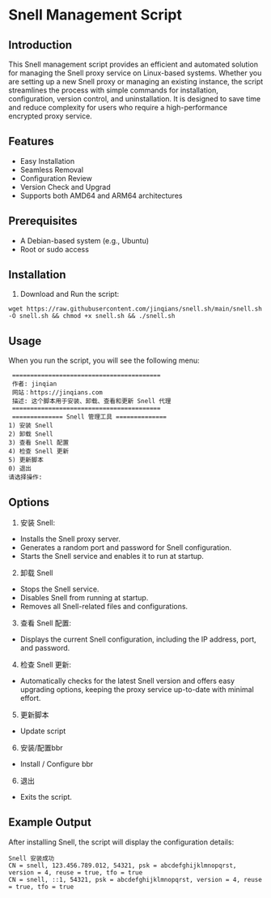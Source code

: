 # Snell Management Script

## Introduction
This Snell management script provides an efficient and automated solution for managing the Snell proxy service on Linux-based systems. Whether you are setting up a new Snell proxy or managing an existing instance, the script streamlines the process with simple commands for installation, configuration, version control, and uninstallation. It is designed to save time and reduce complexity for users who require a high-performance encrypted proxy service.


## Features
+ Easy Installation
+ Seamless Removal
+ Configuration Review
+ Version Check and Upgrad
+ Supports both AMD64 and ARM64 architectures

## Prerequisites
+ A Debian-based system (e.g., Ubuntu)
+ Root or sudo access

## Installation
1. Download and Run the script:
```shell
wget https://raw.githubusercontent.com/jinqians/snell.sh/main/snell.sh -O snell.sh && chmod +x snell.sh && ./snell.sh
```


## Usage
When you run the script, you will see the following menu:
```shell
 ========================================= 
 作者: jinqian 
 网站：https://jinqians.com 
 描述: 这个脚本用于安装、卸载、查看和更新 Snell 代理 
 ========================================= 
 ============== Snell 管理工具 ============== 
1) 安装 Snell
2) 卸载 Snell
3) 查看 Snell 配置
4) 检查 Snell 更新
5) 更新脚本
0) 退出
请选择操作:
```

## Options
1. 安装 Snell:
  + Installs the Snell proxy server.
  + Generates a random port and password for Snell configuration.
  + Starts the Snell service and enables it to run at startup.
2. 卸载 Snell
  + Stops the Snell service.
  + Disables Snell from running at startup.
  + Removes all Snell-related files and configurations.
3. 查看 Snell 配置:
  + Displays the current Snell configuration, including the IP address, port, and password.
4. 检查 Snell 更新:
  + Automatically checks for the latest Snell version and offers easy upgrading options, keeping the proxy service up-to-date with minimal effort.
5. 更新脚本
  + Update script
6. 安装/配置bbr
  + Install / Configure bbr
6. 退出
  + Exits the script.

## Example Output
After installing Snell, the script will display the configuration details:
```shell
Snell 安装成功
CN = snell, 123.456.789.012, 54321, psk = abcdefghijklmnopqrst, version = 4, reuse = true, tfo = true
CN = snell, ::1, 54321, psk = abcdefghijklmnopqrst, version = 4, reuse = true, tfo = true

```

